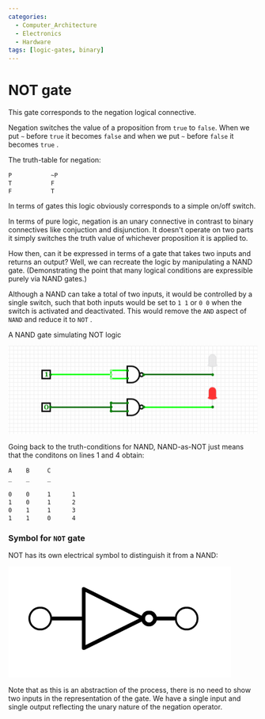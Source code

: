 ```yaml
---
categories:
  - Computer_Architecture
  - Electronics
  - Hardware
tags: [logic-gates, binary]
---
```


# NOT gate

This gate corresponds to the negation logical connective.

Negation switches the value of a proposition from `true` to `false`. When we put `~` before `true` it becomes `false` and when we put `~` before `false` it becomes `true` .

The truth-table for negation:
````
P			~P
T			F	
F			T
````
In terms of gates this logic obviously corresponds to a simple on/off switch. 

In terms of pure logic, negation is an unary connective in contrast to binary connectives like conjuction and disjunction. It doesn't operate on two parts it simply switches the truth value of whichever proposition it is applied to. 

How then, can it be expressed in terms of a gate that takes two inputs and returns an output? Well, we can recreate the logic by manipulating a NAND gate. (Demonstrating the point that many logical conditions are expressible purely via NAND gates.)

Although a NAND can take a total of two inputs, it would be controlled by a single switch, such that both inputs would be set to `1 1` or `0 0` when the switch is activated and deactivated. This would remove the `AND` aspect of `NAND` and reduce it to `NOT` .

A NAND gate simulating NOT logic

![Screenshot_2020-08-25_at_15.09.01.png](../../img/Screenshot_2020-08-25_at_15.09.01.png)

Going back to the truth-conditions for NAND, NAND-as-NOT just means that the conditons on lines 1 and 4 obtain:

```
A    B     C
_    _     _

0    0     1      1    
1    0     1      2 
0    1     1      3 
1    1     0      4
```

### Symbol for `NOT` gate

NOT has its own electrical symbol to distinguish it from a NAND:

![Screenshot_2020-08-25_at_15.18.34.png](../../img/Screenshot_2020-08-25_at_15.18.34.png)

Note that as this is an abstraction of the process, there is no need to show two inputs in the representation of the gate. We have a single input and single output reflecting the unary nature of the negation operator. 